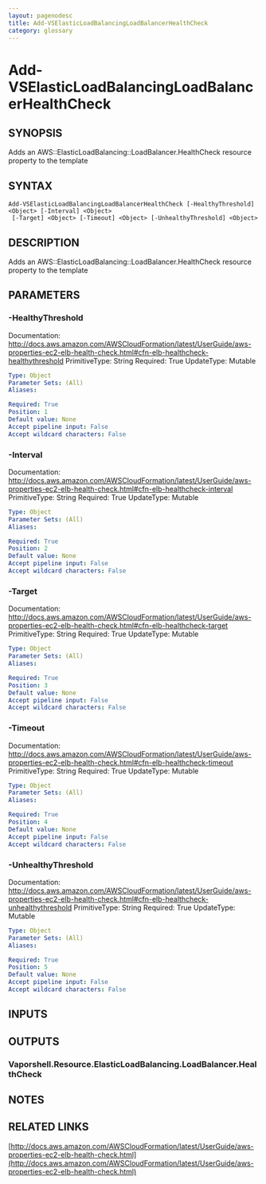 ```yaml
---
layout: pagenodesc
title: Add-VSElasticLoadBalancingLoadBalancerHealthCheck
category: glossary
---
```


# Add-VSElasticLoadBalancingLoadBalancerHealthCheck

## SYNOPSIS
Adds an AWS::ElasticLoadBalancing::LoadBalancer.HealthCheck resource property to the template

## SYNTAX

```
Add-VSElasticLoadBalancingLoadBalancerHealthCheck [-HealthyThreshold] <Object> [-Interval] <Object>
 [-Target] <Object> [-Timeout] <Object> [-UnhealthyThreshold] <Object>
```

## DESCRIPTION
Adds an AWS::ElasticLoadBalancing::LoadBalancer.HealthCheck resource property to the template

## PARAMETERS

### -HealthyThreshold
Documentation: http://docs.aws.amazon.com/AWSCloudFormation/latest/UserGuide/aws-properties-ec2-elb-health-check.html#cfn-elb-healthcheck-healthythreshold
PrimitiveType: String
Required: True
UpdateType: Mutable

```yaml
Type: Object
Parameter Sets: (All)
Aliases: 

Required: True
Position: 1
Default value: None
Accept pipeline input: False
Accept wildcard characters: False
```

### -Interval
Documentation: http://docs.aws.amazon.com/AWSCloudFormation/latest/UserGuide/aws-properties-ec2-elb-health-check.html#cfn-elb-healthcheck-interval
PrimitiveType: String
Required: True
UpdateType: Mutable

```yaml
Type: Object
Parameter Sets: (All)
Aliases: 

Required: True
Position: 2
Default value: None
Accept pipeline input: False
Accept wildcard characters: False
```

### -Target
Documentation: http://docs.aws.amazon.com/AWSCloudFormation/latest/UserGuide/aws-properties-ec2-elb-health-check.html#cfn-elb-healthcheck-target
PrimitiveType: String
Required: True
UpdateType: Mutable

```yaml
Type: Object
Parameter Sets: (All)
Aliases: 

Required: True
Position: 3
Default value: None
Accept pipeline input: False
Accept wildcard characters: False
```

### -Timeout
Documentation: http://docs.aws.amazon.com/AWSCloudFormation/latest/UserGuide/aws-properties-ec2-elb-health-check.html#cfn-elb-healthcheck-timeout
PrimitiveType: String
Required: True
UpdateType: Mutable

```yaml
Type: Object
Parameter Sets: (All)
Aliases: 

Required: True
Position: 4
Default value: None
Accept pipeline input: False
Accept wildcard characters: False
```

### -UnhealthyThreshold
Documentation: http://docs.aws.amazon.com/AWSCloudFormation/latest/UserGuide/aws-properties-ec2-elb-health-check.html#cfn-elb-healthcheck-unhealthythreshold
PrimitiveType: String
Required: True
UpdateType: Mutable

```yaml
Type: Object
Parameter Sets: (All)
Aliases: 

Required: True
Position: 5
Default value: None
Accept pipeline input: False
Accept wildcard characters: False
```

## INPUTS

## OUTPUTS

### Vaporshell.Resource.ElasticLoadBalancing.LoadBalancer.HealthCheck

## NOTES

## RELATED LINKS

[http://docs.aws.amazon.com/AWSCloudFormation/latest/UserGuide/aws-properties-ec2-elb-health-check.html](http://docs.aws.amazon.com/AWSCloudFormation/latest/UserGuide/aws-properties-ec2-elb-health-check.html)


